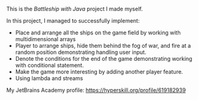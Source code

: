 This is the *Battleship with Java* project I made myself.

In this project, I managed to successfully implement:
- Place and arrange all the ships on the game field by working with multidimensional arrays
- Player to arrange ships, hide them behind the fog of war, and fire at a random position demonstrating handling user input.
- Denote the conditions for the end of the game demonstrating working with conditional statement.
- Make the game more interesting by adding another player feature.
- Using lambda and streams

My JetBrains Academy profile: https://hyperskill.org/profile/619182939
